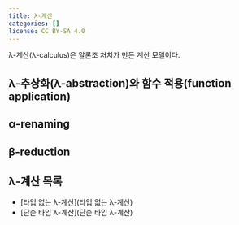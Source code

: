 ```yaml
---
title: λ-계산
categories: []
license: CC BY-SA 4.0
---
```


λ-계산(λ-calculus)은 알론조 처치가 만든 계산 모델이다.

## λ-추상화(λ-abstraction)와 함수 적용(function application)

## α-renaming

## β-reduction

## λ-계산 목록
* [타입 없는 λ-계산](타입 없는 λ-계산)
* [단순 타입 λ-계산](단순 타입 λ-계산)
